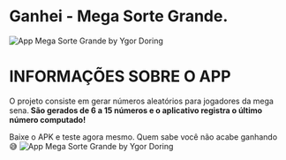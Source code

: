 # Ganhei - Mega Sorte Grande.
![App Mega Sorte Grande by Ygor Doring](https://user-images.githubusercontent.com/109803760/185791586-d2650ea1-841d-4bd0-b297-6b3bd4161a82.png)

<h1> INFORMAÇÕES SOBRE O APP</H1>
O projeto consiste em gerar números aleatórios para jogadores da mega sena.<B>
São gerados de 6 a 15 números e o aplicativo registra o último número computado!</b>

Baixe o APK e teste agora mesmo. Quem sabe você não acabe ganhando 😅
![App Mega Sorte Grande by Ygor Doring](https://user-images.githubusercontent.com/109803760/185791663-bed48b0e-8872-4aef-b549-cacf0b6fe142.png)
